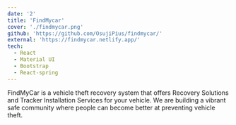 ```yaml
---
date: '2'
title: 'FindMycar'
cover: './findmycar.png'
github: 'https://github.com/OsujiPius/findmycar/'
external: 'https://findmycar.netlify.app/'
tech:
  - React
  - Material UI
  - Bootstrap
  - React-spring
---
```


FindMyCar is a vehicle theft recovery system that offers Recovery Solutions and Tracker Installation Services for your vehicle. We are building a vibrant safe community where people can become better at preventing vehicle theft.
